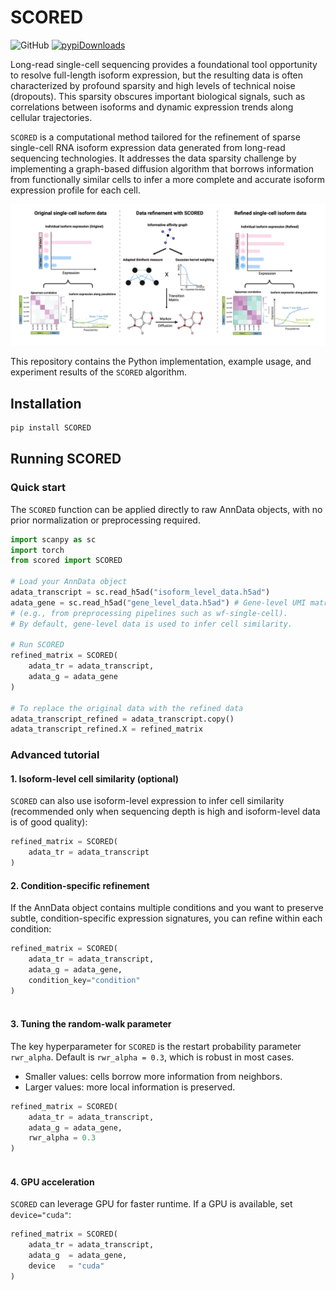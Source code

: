 # SCORED 

![GitHub](https://img.shields.io/github/license/CHPGenetics/SCORED) [![pypiDownloads](https://static.pepy.tech/badge/scored)](https://pepy.tech/project/scored)

Long-read single-cell sequencing provides a foundational tool opportunity to resolve full-length isoform expression, but the resulting data is often characterized by profound sparsity and high levels of technical noise (dropouts). This sparsity obscures important biological signals, such as correlations between isoforms and dynamic expression trends along cellular trajectories.

`SCORED` is a computational method tailored for the refinement of sparse single-cell RNA isoform expression data generated from long-read sequencing technologies. It addresses the data sparsity challenge by implementing a graph-based diffusion algorithm that borrows information from functionally similar cells to infer a more complete and accurate isoform expression profile for each cell. 

![Overview of the SCORED algorithm](./pictures/overview.png)

This repository contains the Python implementation, example usage, and experiment results of the `SCORED` algorithm.

## Installation

```bash
pip install SCORED
```

## Running SCORED

### Quick start

The `SCORED` function can be applied directly to raw AnnData objects, with no prior normalization or preprocessing required.

```python
import scanpy as sc
import torch
from scored import SCORED

# Load your AnnData object
adata_transcript = sc.read_h5ad("isoform_level_data.h5ad")
adata_gene = sc.read_h5ad("gene_level_data.h5ad") # Gene-level UMI matrix that accompanies isoform-level data 
# (e.g., from preprocessing pipelines such as wf-single-cell).
# By default, gene-level data is used to infer cell similarity.

# Run SCORED
refined_matrix = SCORED(
    adata_tr = adata_transcript,
    adata_g = adata_gene
)

# To replace the original data with the refined data
adata_transcript_refined = adata_transcript.copy()
adata_transcript_refined.X = refined_matrix
```

### Advanced tutorial

#### 1. Isoform-level cell similarity (optional)

`SCORED` can also use isoform-level expression to infer cell similarity (recommended only when sequencing depth is high and isoform-level data is of good quality):

```python
refined_matrix = SCORED(
    adata_tr = adata_transcript
)
```
#### 2. Condition-specific refinement

If the AnnData object contains multiple conditions and you want to preserve subtle, condition-specific expression signatures, you can refine within each condition:

```python
refined_matrix = SCORED(
    adata_tr = adata_transcript,
    adata_g = adata_gene,
    condition_key="condition"
)
    
```
#### 3. Tuning the random-walk parameter

The key hyperparameter for `SCORED` is the restart probability parameter `rwr_alpha`. Default is `rwr_alpha = 0.3`,  which is robust in most cases. 
* Smaller values: cells borrow more information from neighbors.
* Larger values: more local information is preserved.

```python
refined_matrix = SCORED(
    adata_tr = adata_transcript,
    adata_g = adata_gene,
    rwr_alpha = 0.3
)
    
```

#### 4. GPU acceleration

`SCORED` can leverage GPU for faster runtime. If a GPU is available, set `device="cuda"`:

```python
refined_matrix = SCORED(
    adata_tr = adata_transcript,
    adata_g  = adata_gene,
    device   = "cuda"
)
```




